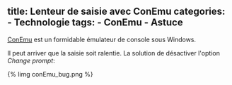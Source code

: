 title: Lenteur de saisie avec ConEmu
categories:
	- Technologie
tags:
	- ConEmu
	- Astuce
---

[ConEmu](https://code.google.com/p/conemu-maximus5/) est un formidable émulateur de console sous Windows.

Il peut arriver que la saisie soit ralentie.
La solution de désactiver l'option *Change prompt*:



{% limg  conEmu_bug.png %}